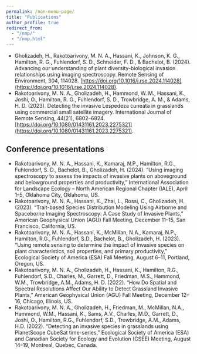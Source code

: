 ```yaml
---
permalink: /non-menu-page/
title: "Publications"
author_profile: true
redirect_from: 
  - "/nmp/"
  - "/nmp.html"
---
```


- Gholizadeh, H., Rakotoarivony, M. N. A., Hassani, K., Johnson, K. G., Hamilton, R. G., Fuhlendorf, S. D., Schneider, F. D., & Bachelot, B. (2024). Advancing our understanding of plant diversity-biological invasion relationships using imaging spectroscopy. Remote Sensing of Environment, 304, 114028. [https://doi.org/10.1016/j.rse.2024.114028](https://doi.org/10.1016/j.rse.2024.114028).
- Rakotoarivony, M. N. A., Gholizadeh, H., Hammond, W. M., Hassani, K., Joshi, O., Hamilton, R. G., Fuhlendorf, S. D., Trowbridge, A. M., & Adams, H. D. (2023). Detecting the invasive Lespedeza cuneata in grasslands using commercial small satellite imagery. International Journal of Remote Sensing, 44(21), 6802–6824. [https://doi.org/10.1080/01431161.2023.2275321](https://doi.org/10.1080/01431161.2023.2275321).

## Conference presentations
- Rakotoarivony, M. N. A., Hassani, K., Kamaraj, N.P., Hamilton, R.G., Fuhlendorf, S. D., Bachelot, B., Gholizadeh, H. (2024). “Using imaging spectroscopy to assess the impacts of invasive plants on aboveground and belowground properties and productivity,”  International Association for Landscape Ecology – North American Regional Chapter (IALE), April 1–5, Oklahoma City, Oklahoma, US.
- Rakotoarivony, M. N. A., Hassani, K., Zhai, L., Rossi, C., Gholizadeh, H. (2023). “Trait-based Species Distribution Modeling Using Airborne and Spaceborne Imaging Spectroscopy: A Case Study of Invasive Plants,” American Geophysical Union (AGU) Fall Meeting, December 11–15, San Francisco, California, US.
- Rakotoarivony, M. N. A., Hassani, K., McMillan, N.A., Kamaraj, N.P., Hamilton, R.G., Fuhlendorf, S.D., Bachelot, B., Gholizadeh, H. (2023). “Using remote sensing to determine the impact of invasive species on plant characteristics, soil properties, and primary productivity,” Ecological Society of America (ESA) Fall Meeting, August 6–11, Portland, Oregon, US.
- Rakotoarivony, M. N. A., Gholizadeh, H., Hassani, K., Hamilton, R.G., Fuhlendorf, S.D., Charles, M., Garrett, D., Friedman, M.S., Hammond, W.M., Trowbridge, A.M., Adams, H. D. (2022). “How Do Spatial and Spectral Resolutions Affect Our Ability to Detect Grassland Invasive Plants,” American Geophysical Union (AGU) Fall Meeting, December 12–16, Chicago, Illinois, US.
- Rakotoarivony, M. N. A., Gholizadeh, H., Friedman, M., McMillan, N.A., Hammond, W.M., Hassani, K., Sams, A.V., Charles, M.D., Garrett, D., Joshi, O., Hamilton, R.G., Fuhlendorf, S.D., Trowbridge, A.M., Adams, H.D. (2022). “Detecting an invasive species in grasslands using PlanetScope CubeSat time-series,” Ecological Society of America (ESA) and Canadian Society for Ecology and Evolution (CSEE) Meeting, August 14–19, Montreal, Quebec, Canada.

